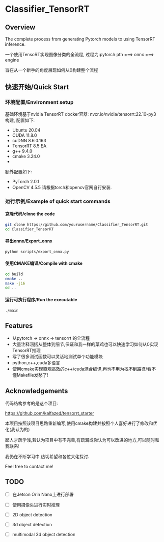 # Classifier_TensorRT

## Overview
The complete process from generating Pytorch models to using TensorRT inference.

一个使用TensoRT实现图像分类的全流程, 过程为:pytorch pth ===> onnx ===> engine

旨在从一个新手的角度展现如何从0构建整个流程

## 快速开始/Quick Start
### 环境配置/Environment setup

基础环境基于nvidia TensorRT docker容器: nvcr.io/nvidia/tensorrt:22.10-py3 构建, 配置如下:
-  Ubuntu 20.04
-  CUDA 11.8.0
-  cuDNN 8.6.0.163
-  TensorRT 8.5 EA.
-  g++ 9.4.0
-  cmake 3.24.0
-  
额外配置如下:
- PyTorch 2.0.1
- OpenCV 4.5.5
请根据torch和opencv官网自行安装.
### 运行示例/Example of quick start commands
#### 克隆代码/clone the code
```bash
git clone https://github.com/yourusername/Classifier_TensorRT.git
cd Classifier_TensorRT
```
#### 导出onnx/Export_onnx
```bash
python scripts/export_onnx.py 
```
#### 使用CMAKE编译/Compile with cmake
```bash
cd build
cmake ..
make -j16
cd ..
```

#### 运行可执行程序/Run the executable
```bash
./main
```

## Features
- 从pytorch -> onnx -> tensorrt 的全流程
- 大量注释涵括从整体到细节,保证和我一样的菜鸡也可以快速学习如何从0实现TensorRT推理
- 写了很多测试函数可以灵活地测试单个功能模块
- python,c++,cuda多语言
- 使用cmake实现直观高效的c++/cuda混合编译,再也不用为找不到路径/看不懂Makefile发愁了!


## Acknowledgements
代码结构参考的是这个项目:

https://github.com/kalfazed/tensorrt_starter

本项目按照该项目思路重新编写,使用cmake构建并按照个人喜好进行了修改和优化(我认为的)

鄙人才疏学浅,若认为项目中有不完善,有疏漏或你认为可以改进的地方,可以随时和我联系!

我仍在不断学习中,热切希望和各位大佬探讨.

Feel free to contact me!

## TODO

- [ ] 在Jetson Orin Nano上进行部署
- [ ] 使用摄像头进行实时推理
- [ ] 2D object detection
- [ ] 3d object detection
- [ ] multimodal 3d object detection
      



